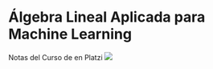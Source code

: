 # Álgebra Lineal Aplicada para Machine Learning
Notas del Curso de en Platzi
[![](https://i.imgur.com/HSO201b.png)](https://platzi.com/cursos/algebra-ml/)
